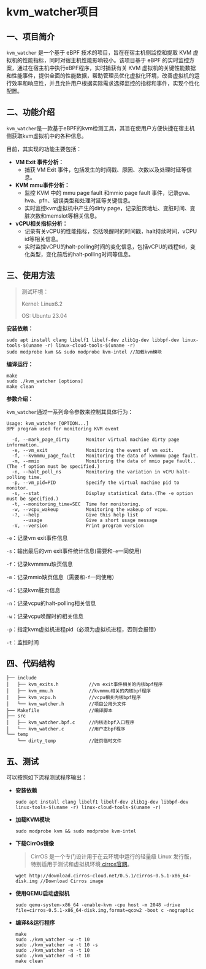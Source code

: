 # kvm_watcher项目

## 一、项目简介

`kvm_watcher` 是一个基于 eBPF 技术的项目，旨在在宿主机侧监控和提取 KVM 虚拟机的性能指标，同时对宿主机性能影响较小。该项目基于 eBPF 的实时监控方案，通过在宿主机中执行eBPF程序，实时捕获有关 KVM 虚拟机的关键性能数据和性能事件，提供全面的性能数据，帮助管理员优化虚拟化环境，改善虚拟机的运行效率和响应性，并且允许用户根据实际需求选择监控的指标和事件，实现个性化配置。

## 二、功能介绍

`kvm_watcher`是一款基于eBPF的kvm检测工具，其旨在使用户方便快捷在宿主机侧获取kvm虚拟机中的各种信息。

目前，其实现的功能主要包括：

- **VM Exit 事件分析：** 
  - 捕获 VM Exit 事件，包括发生的时间戳、原因、次数以及处理时延等信息。
- **KVM mmu事件分析：**
  - 监控 KVM 中的 mmu page fault 和mmio page fault 事件，记录gva、hva、pfn、错误类型和处理时延等关键信息。
  - 实时监控kvm虚拟机中产生的dirty page，记录脏页地址、变脏时间、变脏次数和memslot等相关信息。
- **vCPU相关指标分析：**
  - 记录有关vCPU的性能指标，包括唤醒时的时间戳，halt持续时间，vCPU id等相关信息。
  - 实时监控vCPU的halt-polling时间的变化信息，包括vCPU的线程tid，变化类型，变化前后的halt-polling时间等信息。

## 三、使用方法

> 测试环境：
>
> Kernel: Linux6.2  
>
> OS: Ubuntu 23.04

**安装依赖：**

```
sudo apt install clang libelf1 libelf-dev zlib1g-dev libbpf-dev linux-tools-$(uname -r) linux-cloud-tools-$(uname -r)
sudo modprobe kvm && sudo modprobe kvm-intel //加载kvm模块
```

**编译运行：**

```
make
sudo ./kvm_watcher [options]
make clean
```

**参数介绍：**

`kvm_watcher`通过一系列命令参数来控制其具体行为：
```
Usage: kvm_watcher [OPTION...]
BPF program used for monitoring KVM event

  -d, --mark_page_dirty      Monitor virtual machine dirty page information.
  -e, --vm_exit              Monitoring the event of vm exit.
  -f, --kvmmmu_page_fault    Monitoring the data of kvmmmu page fault.
  -m, --mmio                 Monitoring the data of mmio page fault..(The -f option must be specified.)
  -n, --halt_poll_ns         Monitoring the variation in vCPU halt-polling time.
  -p, --vm_pid=PID           Specify the virtual machine pid to monitor.
  -s, --stat                 Display statistical data.(The -e option must be specified.)
  -t, --monitoring_time=SEC  Time for monitoring.
  -w, --vcpu_wakeup          Monitoring the wakeup of vcpu.
  -?, --help                 Give this help list
      --usage                Give a short usage message
  -V, --version              Print program version
```

`-e`：记录vm exit事件信息

`-s`：输出最后的vm exit事件统计信息(需要和`-e`一同使用)

`-f`：记录kvmmmu缺页信息

`-m`：记录mmio缺页信息（需要和`-f`一同使用）

`-d`：记录kvm脏页信息

`-n`：记录vcpu的halt-polling相关信息

`-w`：记录vcpu唤醒时的相关信息

`-p`：指定kvm虚拟机进程pid（必须为虚拟机进程，否则会报错）

`-t`：监控时间

## 四、代码结构

```
├── include
│   ├── kvm_exits.h           //vm exit事件相关的内核bpf程序
│   ├── kvm_mmu.h             //kvmmmu相关的内核bpf程序
│   ├── kvm_vcpu.h            //vcpu相关内核bpf程序
│   └── kvm_watcher.h         //项目公用头文件
├── Makefile                  //编译脚本
├── src
│   ├── kvm_watcher.bpf.c     //内核态bpf入口程序
│   └── kvm_watcher.c         //用户态bpf程序
└── temp
    └── dirty_temp            //脏页临时文件
```

## 五、测试

可以按照如下流程测试程序输出：

- **安装依赖**

  ```
  sudo apt install clang libelf1 libelf-dev zlib1g-dev libbpf-dev linux-tools-$(uname -r) linux-cloud-tools-$(uname -r)
  ```

- **加载KVM模块**

  ```
  sudo modprobe kvm && sudo modprobe kvm-intel 
  ```

- **下载CirrOs镜像**

  > CirrOS 是一个专门设计用于在云环境中运行的轻量级 Linux 发行版，特别适用于测试和虚拟机环境,[cirros官网](https://download.cirros-cloud.net/)。

  ```
  wget http://download.cirros-cloud.net/0.5.1/cirros-0.5.1-x86_64-disk.img //Download Cirros image
  ```

- **使用QEMU启动虚拟机**

  ```
  sudo qemu-system-x86_64 -enable-kvm -cpu host -m 2048 -drive file=cirros-0.5.1-x86_64-disk.img,format=qcow2 -boot c -nographic 
  ```

- **编译&&运行程序**

  ```
  make
  sudo ./kvm_watcher -w -t 10
  sudo ./kvm_watcher -e -t 10 -s
  sudo ./kvm_watcher -n -t 10 
  sudo ./kvm_watcher -d -t 10 
  make clean
  ```

  


